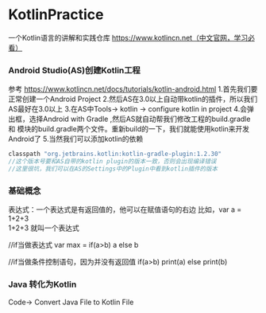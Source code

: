 # KotlinPractice
一个Kotlin语言的讲解和实践仓库
https://www.kotlincn.net（中文官网，学习必看）

### Android Studio(AS)创建Kotlin工程
参考 https://www.kotlincn.net/docs/tutorials/kotlin-android.html
1.首先我们要正常创建一个Android Project
2.然后AS在3.0以上自动带kotlin的插件，所以我们AS最好在3.0以上
3.在AS中Tools-> kotlin -> configure kotlin in project 
4.会弹出框，选择Android with Gradle ,然后AS就自动帮我们修改工程的build.gradle 和
模块的build.gradle两个文件。重新build的一下，我们就能使用kotlin来开发Android了
5.当然我们可以添加kotlin的依赖
``` 工程的build.gradle
classpath "org.jetbrains.kotlin:kotlin-gradle-plugin:1.2.30"
//这个版本号要和AS自带的kotlin plugin的版本一致，否则会出现编译错误
//这里很坑，我们可以在AS的Settings中的Plugin中看到kotlin插件的版本

```


### 基础概念
表达式：一个表达式是有返回值的，他可以在赋值语句的右边
比如，var a = 1+2+3  
1+2+3  就叫一个表达式

//if当做表达式
var max = if(a>b) a else b

//if当做条件控制语句，因为并没有返回值
if(a>b)
 print(a)
else
 print(b)


### Java 转化为Kotlin
Code-> Convert Java File to Kotlin File











